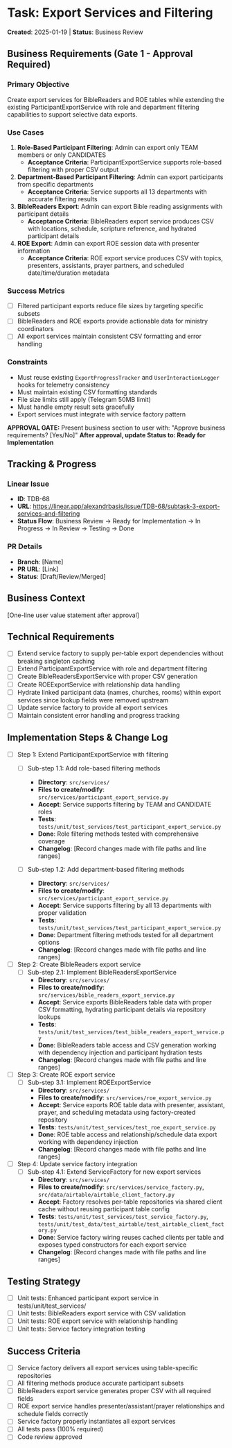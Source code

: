 # Task: Export Services and Filtering
**Created**: 2025-01-19 | **Status**: Business Review

## Business Requirements (Gate 1 - Approval Required)
### Primary Objective
Create export services for BibleReaders and ROE tables while extending the existing ParticipantExportService with role and department filtering capabilities to support selective data exports.

### Use Cases
1. **Role-Based Participant Filtering**: Admin can export only TEAM members or only CANDIDATES
   - **Acceptance Criteria**: ParticipantExportService supports role-based filtering with proper CSV output
2. **Department-Based Participant Filtering**: Admin can export participants from specific departments
   - **Acceptance Criteria**: Service supports all 13 departments with accurate filtering results
3. **BibleReaders Export**: Admin can export Bible reading assignments with participant details
   - **Acceptance Criteria**: BibleReaders export service produces CSV with locations, schedule, scripture reference, and hydrated participant details
4. **ROE Export**: Admin can export ROE session data with presenter information
   - **Acceptance Criteria**: ROE export service produces CSV with topics, presenters, assistants, prayer partners, and scheduled date/time/duration metadata

### Success Metrics
- [ ] Filtered participant exports reduce file sizes by targeting specific subsets
- [ ] BibleReaders and ROE exports provide actionable data for ministry coordinators
- [ ] All export services maintain consistent CSV formatting and error handling

### Constraints
- Must reuse existing `ExportProgressTracker` and `UserInteractionLogger` hooks for telemetry consistency
- Must maintain existing CSV formatting standards
- File size limits still apply (Telegram 50MB limit)
- Must handle empty result sets gracefully
- Export services must integrate with service factory pattern

**APPROVAL GATE:** Present business section to user with: "Approve business requirements? [Yes/No]"
**After approval, update Status to: Ready for Implementation**

## Tracking & Progress
### Linear Issue
- **ID**: TDB-68
- **URL**: https://linear.app/alexandrbasis/issue/TDB-68/subtask-3-export-services-and-filtering
- **Status Flow**: Business Review → Ready for Implementation → In Progress → In Review → Testing → Done

### PR Details
- **Branch**: [Name]
- **PR URL**: [Link]
- **Status**: [Draft/Review/Merged]

## Business Context
[One-line user value statement after approval]

## Technical Requirements
- [ ] Extend service factory to supply per-table export dependencies without breaking singleton caching
- [ ] Extend ParticipantExportService with role and department filtering
- [ ] Create BibleReadersExportService with proper CSV generation
- [ ] Create ROEExportService with relationship data handling
- [ ] Hydrate linked participant data (names, churches, rooms) within export services since lookup fields were removed upstream
- [ ] Update service factory to provide all export services
- [ ] Maintain consistent error handling and progress tracking

## Implementation Steps & Change Log
- [ ] Step 1: Extend ParticipantExportService with filtering
  - [ ] Sub-step 1.1: Add role-based filtering methods
    - **Directory**: `src/services/`
    - **Files to create/modify**: `src/services/participant_export_service.py`
    - **Accept**: Service supports filtering by TEAM and CANDIDATE roles
    - **Tests**: `tests/unit/test_services/test_participant_export_service.py`
    - **Done**: Role filtering methods tested with comprehensive coverage
    - **Changelog**: [Record changes made with file paths and line ranges]

  - [ ] Sub-step 1.2: Add department-based filtering methods
    - **Directory**: `src/services/`
    - **Files to create/modify**: `src/services/participant_export_service.py`
    - **Accept**: Service supports filtering by all 13 departments with proper validation
    - **Tests**: `tests/unit/test_services/test_participant_export_service.py`
    - **Done**: Department filtering methods tested for all department options
    - **Changelog**: [Record changes made with file paths and line ranges]

- [ ] Step 2: Create BibleReaders export service
  - [ ] Sub-step 2.1: Implement BibleReadersExportService
    - **Directory**: `src/services/`
    - **Files to create/modify**: `src/services/bible_readers_export_service.py`
    - **Accept**: Service exports BibleReaders table data with proper CSV formatting, hydrating participant details via repository lookups
    - **Tests**: `tests/unit/test_services/test_bible_readers_export_service.py`
    - **Done**: BibleReaders table access and CSV generation working with dependency injection and participant hydration tests
    - **Changelog**: [Record changes made with file paths and line ranges]

- [ ] Step 3: Create ROE export service
  - [ ] Sub-step 3.1: Implement ROEExportService
    - **Directory**: `src/services/`
    - **Files to create/modify**: `src/services/roe_export_service.py`
    - **Accept**: Service exports ROE table data with presenter, assistant, prayer, and scheduling metadata using factory-created repository
    - **Tests**: `tests/unit/test_services/test_roe_export_service.py`
    - **Done**: ROE table access and relationship/schedule data export working with dependency injection
    - **Changelog**: [Record changes made with file paths and line ranges]

- [ ] Step 4: Update service factory integration
  - [ ] Sub-step 4.1: Extend ServiceFactory for new export services
    - **Directory**: `src/services/`
    - **Files to create/modify**: `src/services/service_factory.py`, `src/data/airtable/airtable_client_factory.py`
    - **Accept**: Factory resolves per-table repositories via shared client cache without reusing participant table config
    - **Tests**: `tests/unit/test_services/test_service_factory.py`, `tests/unit/test_data/test_airtable/test_airtable_client_factory.py`
    - **Done**: Service factory wiring reuses cached clients per table and exposes typed constructors for each export service
    - **Changelog**: [Record changes made with file paths and line ranges]

## Testing Strategy
- [ ] Unit tests: Enhanced participant export service in tests/unit/test_services/
- [ ] Unit tests: BibleReaders export service with CSV validation
- [ ] Unit tests: ROE export service with relationship handling
- [ ] Unit tests: Service factory integration testing

## Success Criteria
- [ ] Service factory delivers all export services using table-specific repositories
- [ ] All filtering methods produce accurate participant subsets
- [ ] BibleReaders export service generates proper CSV with all required fields
- [ ] ROE export service handles presenter/assistant/prayer relationships and schedule fields correctly
- [ ] Service factory properly instantiates all export services
- [ ] All tests pass (100% required)
- [ ] Code review approved
